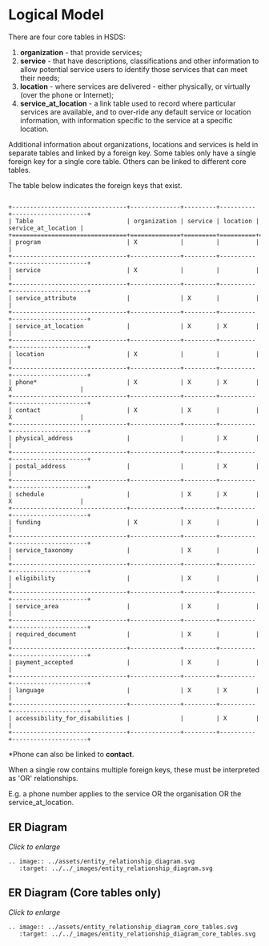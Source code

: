 Logical Model
=============

There are four core tables in HSDS:

1. **organization** - that provide services;
2. **service** - that have descriptions, classifications and other information to allow potential service users to identify those services that can meet their needs;
3. **location** - where services are delivered - either physically, or virtually (over the phone or Internet);
4. **service_at_location** - a link table used to record where particular services are available, and to over-ride any default service or location information, with information specific to the service at a specific location.

Additional information about organizations, locations and services is held in separate tables and linked by a foreign key. Some tables only have a single foreign key for a single core table. Others can be linked to different core tables. 

The table below indicates the foreign keys that exist. 

```{eval-rst}

+--------------------------------+--------------+---------+----------+---------------------+
| Table                          | organization | service | location | service_at_location |
+================================+==============+=========+==========+=====================+
| program                        | X            |         |          |                     |
+--------------------------------+--------------+---------+----------+---------------------+
| service                        | X            |         |          |                     |
+--------------------------------+--------------+---------+----------+---------------------+
| service_attribute              |              | X       |          |                     |
+--------------------------------+--------------+---------+----------+---------------------+
| service_at_location            |              | X       | X        |                     |
+--------------------------------+--------------+---------+----------+---------------------+
| location                       | X            |         |          |                     |
+--------------------------------+--------------+---------+----------+---------------------+
| phone*                         | X            | X       | X        | X                   |
+--------------------------------+--------------+---------+----------+---------------------+
| contact                        | X            | X       |          | X                   |
+--------------------------------+--------------+---------+----------+---------------------+
| physical_address               |              |         | X        |                     |
+--------------------------------+--------------+---------+----------+---------------------+
| postal_address                 |              |         | X        |                     |
+--------------------------------+--------------+---------+----------+---------------------+
| schedule                       |              | X       | X        | X                   |
+--------------------------------+--------------+---------+----------+---------------------+
| funding                        | X            | X       |          |                     |
+--------------------------------+--------------+---------+----------+---------------------+
| service_taxonomy               |              | X       |          |                     |
+--------------------------------+--------------+---------+----------+---------------------+
| eligibility                    |              | X       |          |                     |
+--------------------------------+--------------+---------+----------+---------------------+
| service_area                   |              | X       |          |                     |
+--------------------------------+--------------+---------+----------+---------------------+
| required_document              |              | X       |          |                     |
+--------------------------------+--------------+---------+----------+---------------------+
| payment_accepted               |              | X       |          |                     |
+--------------------------------+--------------+---------+----------+---------------------+
| language                       |              | X       | X        |                     |
+--------------------------------+--------------+---------+----------+---------------------+
| accessibility_for_disabilities |              |         | X        |                     |
+--------------------------------+--------------+---------+----------+---------------------+

```

*Phone can also be linked to **contact**. 

When a single row contains multiple foreign keys, these must be interpreted as 'OR' relationships. 

E.g. a phone number applies to the service OR the organisation OR the service_at_location. 

## ER Diagram

*Click to enlarge*

```{eval-rst}
.. image:: ../assets/entity_relationship_diagram.svg
   :target: ../../_images/entity_relationship_diagram.svg
```

## ER Diagram (Core tables only)

*Click to enlarge*

```{eval-rst}
.. image:: ../assets/entity_relationship_diagram_core_tables.svg
   :target: ../../_images/entity_relationship_diagram_core_tables.svg
```
